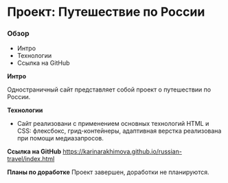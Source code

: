 # Проект: Путешествие по России

### Обзор
* Интро
* Технологии
* Ссылка на GitHub

**Интро**

Одностраничный сайт представляет собой проект о путешествии по России.

**Технологии**

* Сайт реализовани с применением основных технологий HTML и CSS: флексбокс, грид-контейнеры, адаптивная верстка реализована при помощи медиазапросов.

**Ссылка на GitHub**
https://karinarakhimova.github.io/russian-travel/index.html

**Планы по доработке**
Проект завершен, доработки не планируются.
